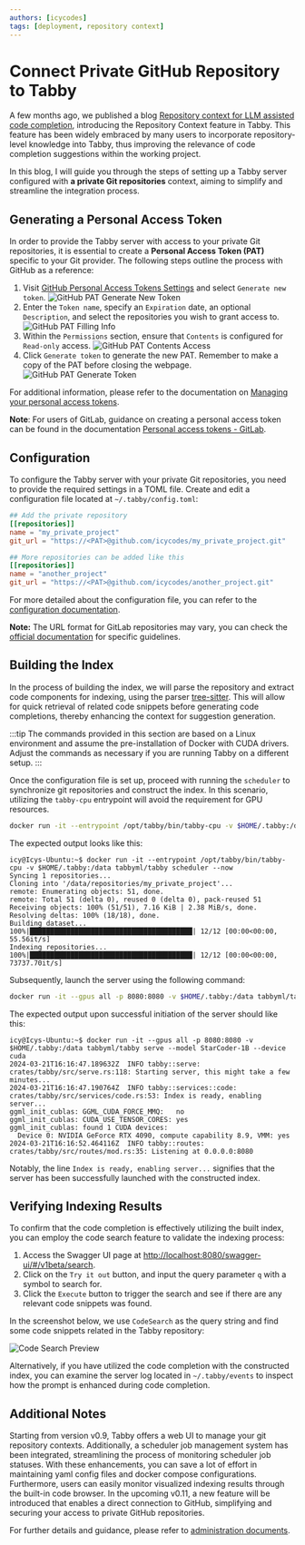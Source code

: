```yaml
---
authors: [icycodes]
tags: [deployment, repository context]
---
```


# Connect Private GitHub Repository to Tabby

A few months ago, we published a blog [Repository context for LLM assisted code completion](https://tabby.tabbyml.com/blog/2023/10/16/repository-context-for-code-completion), introducing the Repository Context feature in Tabby. This feature has been widely embraced by many users to incorporate repository-level knowledge into Tabby, thus improving the relevance of code completion suggestions within the working project.

In this blog, I will guide you through the steps of setting up a Tabby server configured with **a private Git repositories** context, aiming to simplify and streamline the integration process.

## Generating a Personal Access Token

In order to provide the Tabby server with access to your private Git repositories, it is essential to create a **Personal Access Token (PAT)** specific to your Git provider. The following steps outline the process with GitHub as a reference:

1. Visit [GitHub Personal Access Tokens Settings](https://github.com/settings/tokens?type=beta) and select `Generate new token`.
   ![GitHub PAT Generate New Token](./github-pat-generate-new-token.png)
2. Enter the `Token name`, specify an `Expiration` date, an optional `Description`, and select the repositories you wish to grant access to.
   ![GitHub PAT Filling Info](./github-pat-filling-info.png)
3. Within the `Permissions` section, ensure that `Contents` is configured for `Read-only` access.
   ![GitHub PAT Contents Access](./github-pat-contents-access.png)
4. Click `Generate token` to generate the new PAT. Remember to make a copy of the PAT before closing the webpage.
   ![GitHub PAT Generate Token](./github-pat-generate-token.png)

For additional information, please refer to the documentation on [Managing your personal access tokens](https://docs.github.com/en/authentication/keeping-your-account-and-data-secure/managing-your-personal-access-tokens).

**Note**: For users of GitLab, guidance on creating a personal access token can be found in the documentation [Personal access tokens - GitLab](https://docs.gitlab.com/ee/user/profile/personal_access_tokens.html#create-a-personal-access-token).

## Configuration

To configure the Tabby server with your private Git repositories, you need to provide the required settings in a TOML file. Create and edit a configuration file located at `~/.tabby/config.toml`:

```toml
## Add the private repository
[[repositories]]
name = "my_private_project"
git_url = "https://<PAT>@github.com/icycodes/my_private_project.git"

## More repositories can be added like this
[[repositories]]
name = "another_project"
git_url = "https://<PAT>@github.com/icycodes/another_project.git"
```

For more detailed about the configuration file, you can refer to the [configuration documentation](https://tabby.tabbyml.com/docs/extensions/configurations/).

**Note:** The URL format for GitLab repositories may vary, you can check the [official documentation](https://docs.gitlab.com/ee/user/profile/personal_access_tokens.html#clone-repository-using-personal-access-token) for specific guidelines.

## Building the Index

In the process of building the index, we will parse the repository and extract code components for indexing, using the parser [tree-sitter](https://tree-sitter.github.io/tree-sitter/). This will allow for quick retrieval of related code snippets before generating code completions, thereby enhancing the context for suggestion generation.

:::tip
The commands provided in this section are based on a Linux environment and assume the pre-installation of Docker with CUDA drivers. Adjust the commands as necessary if you are running Tabby on a different setup.
:::

Once the configuration file is set up, proceed with running the `scheduler` to synchronize git repositories and construct the index. In this scenario, utilizing the `tabby-cpu` entrypoint will avoid the requirement for GPU resources.

```bash
docker run -it --entrypoint /opt/tabby/bin/tabby-cpu -v $HOME/.tabby:/data tabbyml/tabby scheduler --now
```

The expected output looks like this:

```console
icy@Icys-Ubuntu:~$ docker run -it --entrypoint /opt/tabby/bin/tabby-cpu -v $HOME/.tabby:/data tabbyml/tabby scheduler --now
Syncing 1 repositories...
Cloning into '/data/repositories/my_private_project'...
remote: Enumerating objects: 51, done.
remote: Total 51 (delta 0), reused 0 (delta 0), pack-reused 51
Receiving objects: 100% (51/51), 7.16 KiB | 2.38 MiB/s, done.
Resolving deltas: 100% (18/18), done.
Building dataset...
100%|████████████████████████████████████████| 12/12 [00:00<00:00, 55.56it/s]
Indexing repositories...
100%|████████████████████████████████████████| 12/12 [00:00<00:00, 73737.70it/s]
```

Subsequently, launch the server using the following command:

```bash
docker run -it --gpus all -p 8080:8080 -v $HOME/.tabby:/data tabbyml/tabby serve --model StarCoder-1B --device cuda
```

The expected output upon successful initiation of the server should like this:

```console
icy@Icys-Ubuntu:~$ docker run -it --gpus all -p 8080:8080 -v $HOME/.tabby:/data tabbyml/tabby serve --model StarCoder-1B --device cuda
2024-03-21T16:16:47.189632Z  INFO tabby::serve: crates/tabby/src/serve.rs:118: Starting server, this might take a few minutes...
2024-03-21T16:16:47.190764Z  INFO tabby::services::code: crates/tabby/src/services/code.rs:53: Index is ready, enabling server...
ggml_init_cublas: GGML_CUDA_FORCE_MMQ:   no
ggml_init_cublas: CUDA_USE_TENSOR_CORES: yes
ggml_init_cublas: found 1 CUDA devices:
  Device 0: NVIDIA GeForce RTX 4090, compute capability 8.9, VMM: yes
2024-03-21T16:16:52.464116Z  INFO tabby::routes: crates/tabby/src/routes/mod.rs:35: Listening at 0.0.0.0:8080
```

Notably, the line `Index is ready, enabling server...` signifies that the server has been successfully launched with the constructed index.

## Verifying Indexing Results

To confirm that the code completion is effectively utilizing the built index, you can employ the code search feature to validate the indexing process:

1. Access the Swagger UI page at [http://localhost:8080/swagger-ui/#/v1beta/search](http://localhost:8080/swagger-ui/#/v1beta/search).
2. Click on the `Try it out` button, and input the query parameter `q` with a symbol to search for.
3. Click the `Execute` button to trigger the search and see if there are any relevant code snippets was found.

In the screenshot below, we use `CodeSearch` as the query string and find some code snippets related in the Tabby repository:

![Code Search Preview](./code-search-preview.png)

Alternatively, if you have utilized the code completion with the constructed index, you can examine the server log located in `~/.tabby/events` to inspect how the prompt is enhanced during code completion.

## Additional Notes

Starting from version v0.9, Tabby offers a web UI to manage your git repository contexts. Additionally, a scheduler job management system has been integrated, streamlining the process of monitoring scheduler job statuses. With these enhancements, you can save a lot of effort in maintaining yaml config files and docker compose configurations. Furthermore, users can easily monitor visualized indexing results through the built-in code browser.
In the upcoming v0.11, a new feature will be introduced that enables a direct connection to GitHub, simplifying and securing your access to private GitHub repositories.

For further details and guidance, please refer to [administration documents](https://tabby.tabbyml.com/docs/administration/).
